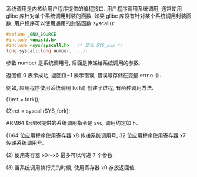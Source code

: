 系统调用是内核给用户程序提供的编程接口. 用户程序调用系统调用, 通常使用 glibc 库针对单个系统调用封装的函数. 如果 glibc 库没有针对某个系统调用封装函数, 用户程序可以使用通用的封装函数 syscall():

```cpp
#define _GNU_SOURCE
#include <unistd.h>
#include <sys/syscall.h>   /* 定义 SYS_xxx */
long syscall(long number, ...);
```

参数 number 是系统调用号, 后面是传递给系统调用的参数.

返回值 0 表示成功, 返回值−1 表示错误, 错误号存储在变量 errno 中.

例如, 应用程序使用系统调用 fork() 创建子进程, 有两种调用方法.

(1)ret = fork();

(2)ret = syscall(SYS_fork);

ARM64 处理器提供的系统调用指令是 svc, 调用约定如下.

(1)64 位应用程序使用寄存器 x8 传递系统调用号, 32 位应用程序使用寄存器 x7 传递系统调用号.

(2) 使用寄存器 x0～x6 最多可以传递 7 个参数.

(3) 当系统调用执行完的时候, 使用寄存器 x0 存放返回值.
